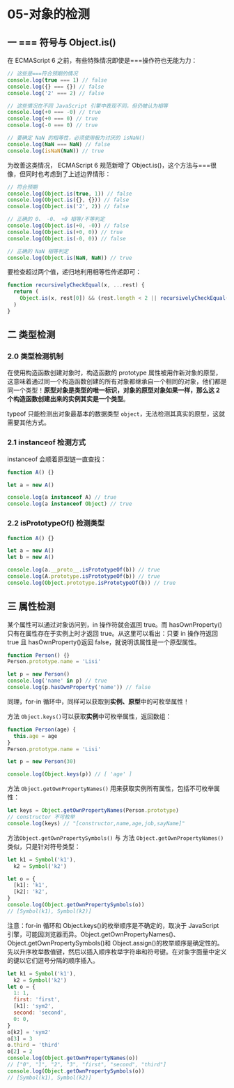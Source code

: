 # 05-对象的检测

## 一 === 符号与 Object.is()

在 ECMAScript 6 之前，有些特殊情况即使是===操作符也无能为力：

```js
// 这些是===符合预期的情况
console.log(true === 1) // false
console.log({} === {}) // false
console.log('2' === 2) // false

// 这些情况在不同 JavaScript 引擎中表现不同，但仍被认为相等
console.log(+0 === -0) // true
console.log(+0 === 0) // true
console.log(-0 === 0) // true

// 要确定 NaN 的相等性，必须使用极为讨厌的 isNaN()
console.log(NaN === NaN) // false
console.log(isNaN(NaN)) // true
```

为改善这类情况， ECMAScript 6 规范新增了 Object.is()，这个方法与===很像，但同时也考虑到了上述边界情形：

```js
// 符合预期
console.log(Object.is(true, 1)) // false
console.log(Object.is({}, {})) // false
console.log(Object.is('2', 2)) // false

// 正确的 0、 -0、 +0 相等/不等判定
console.log(Object.is(+0, -0)) // false
console.log(Object.is(+0, 0)) // true
console.log(Object.is(-0, 0)) // false

// 正确的 NaN 相等判定
console.log(Object.is(NaN, NaN)) // true
```

要检查超过两个值，递归地利用相等性传递即可：

```js
function recursivelyCheckEqual(x, ...rest) {
  return (
    Object.is(x, rest[0]) && (rest.length < 2 || recursivelyCheckEqual(...rest))
  )
}
```

## 二 类型检测

### 2.0 类型检测机制

在使用构造函数创建对象时，构造函数的 prototype 属性被用作新对象的原型，这意味着通过同一个构造函数创建的所有对象都继承自一个相同的对象，他们都是同一个类型！**原型对象是类型的唯一标识，对象的原型对象如果一样，那么这 2 个构造函数创建出来的实例其实是一个类型**。

typeof 只能检测出对象最基本的数据类型 `object`，无法检测其真实的原型，这就需要其他方式。

### 2.1 instanceof 检测方式

instanceof 会顺着原型链一直查找：

```js
function A() {}

let a = new A()

console.log(a instanceof A) // true
console.log(a instanceof Object) // true
```

### 2.2 isPrototypeOf() 检测类型

```js
function A() {}

let a = new A()
let b = new A()

console.log(a.__proto__.isPrototypeOf(b)) // true
console.log(A.prototype.isPrototypeOf(b)) // true
console.log(Object.prototype.isPrototypeOf(b)) // true
```

## 三 属性检测

某个属性可以通过对象访问到，in 操作符就会返回 true。而 hasOwnProperty() 只有在属性存在于实例上时才返回 true。从这里可以看出：只要 in 操作符返回 true 且 hasOwnProperty()返回 false，就说明该属性是一个原型属性。

```js
function Person() {}
Person.prototype.name = 'Lisi'

let p = new Person()
console.log('name' in p) // true
console.log(p.hasOwnProperty('name')) // false
```

同理，for-in 循环中，同样可以获取到**实例、原型**中的可枚举属性！

方法 `Object.keys()`可以获取**实例**中可枚举属性，返回数组：

```js
function Person(age) {
  this.age = age
}
Person.prototype.name = 'Lisi'

let p = new Person(30)

console.log(Object.keys(p)) // [ 'age' ]
```

方法 `Object.getOwnPropertyNames()` 用来获取实例所有属性，包括不可枚举属性：

```js
let keys = Object.getOwnPropertyNames(Person.prototype)
// constructor 不可枚举
console.log(keys) // "[constructor,name,age,job,sayName]"
```

方法`Object.getOwnPropertySymbols()` 与 方法 `Object.getOwnPropertyNames()` 类似，只是针对符号类型：

```js
let k1 = Symbol('k1'),
  k2 = Symbol('k2')

let o = {
  [k1]: 'k1',
  [k2]: 'k2',
}
console.log(Object.getOwnPropertySymbols(o))
// [Symbol(k1), Symbol(k2)]
```

注意：for-in 循环和 Object.keys()的枚举顺序是不确定的，取决于 JavaScript 引擎，可能因浏览器而异。Object.getOwnPropertyNames()、 Object.getOwnPropertySymbols()和 Object.assign()的枚举顺序是确定性的。先以升序枚举数值键，然后以插入顺序枚举字符串和符号键。在对象字面量中定义的键以它们逗号分隔的顺序插入。

```js
let k1 = Symbol('k1'),
  k2 = Symbol('k2')
let o = {
  1: 1,
  first: 'first',
  [k1]: 'sym2',
  second: 'second',
  0: 0,
}
o[k2] = 'sym2'
o[3] = 3
o.third = 'third'
o[2] = 2
console.log(Object.getOwnPropertyNames(o))
// ["0", "1", "2", "3", "first", "second", "third"]
console.log(Object.getOwnPropertySymbols(o))
// [Symbol(k1), Symbol(k2)]
```
